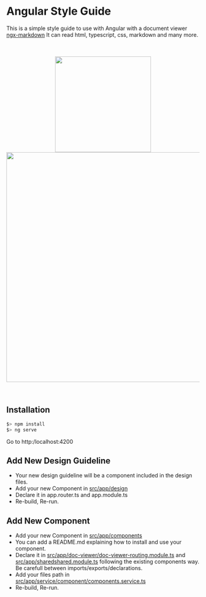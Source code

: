 # Angular Style Guide
This is a simple style guide to use with Angular with a document viewer [ngx-markdown](https://www.npmjs.com/package/ngx-markdown)
It can read html, typescript, css, markdown and many more.
<br/>
<p align="center">
<br/><br/>
<img src="assets/angular_logo.svg" width="250">  
<img src="assets/screenshot1.png" width="600">

</p>
<br/>


## Installation
```javascript
$> npm install
$> ng serve
```
Go to http:/localhost:4200

## Add New Design Guideline

- Your new design guideline will be a component included in the design files.  
- Add your new Component in [src/app/design](./src/app/design)  
- Declare it in app.router.ts and app.module.ts  
- Re-build, Re-run.  

## Add New Component

- Add your new Component in [src/app/components](./src/app/doc-viewer/components)
- You can add a README.md explaining how to install and use your component.
- Declare it in [src/app/doc-viewer/doc-viewer-routing.module.ts](./src/app/doc-viewer/doc-viewer-routing.module.ts) and [src/app/sharedshared.module.ts](./src/app/sharedshared.module.ts) following the existing components way. Be carefull between imports/exports/declarations.
- Add your files path in [src/app/service/component/components.service.ts](./src/app/service/component/components.service.ts)
- Re-build, Re-run.

